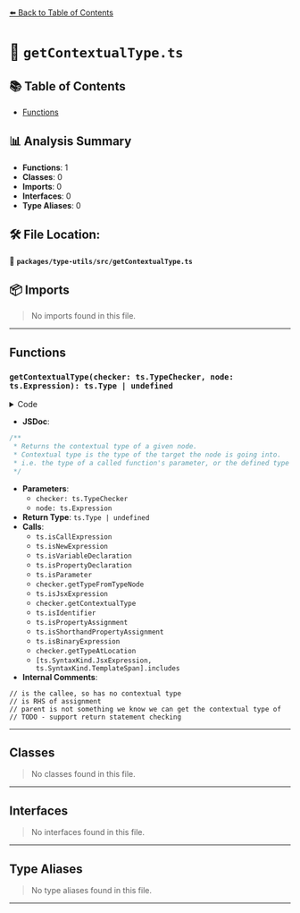 [⬅️ Back to Table of Contents](../../../index.md)

# 📄 `getContextualType.ts`

## 📚 Table of Contents

- [Functions](#functions)

## 📊 Analysis Summary

- **Functions**: 1
- **Classes**: 0
- **Imports**: 0
- **Interfaces**: 0
- **Type Aliases**: 0

## 🛠️ File Location:
📂 **`packages/type-utils/src/getContextualType.ts`**

## 📦 Imports

> No imports found in this file.


---

## Functions

### `getContextualType(checker: ts.TypeChecker, node: ts.Expression): ts.Type | undefined`

<details><summary>Code</summary>

```ts
export function getContextualType(
  checker: ts.TypeChecker,
  node: ts.Expression,
): ts.Type | undefined {
  const parent = node.parent;

  if (ts.isCallExpression(parent) || ts.isNewExpression(parent)) {
    if (node === parent.expression) {
      // is the callee, so has no contextual type
      return;
    }
  } else if (
    ts.isVariableDeclaration(parent) ||
    ts.isPropertyDeclaration(parent) ||
    ts.isParameter(parent)
  ) {
    return parent.type ? checker.getTypeFromTypeNode(parent.type) : undefined;
  } else if (ts.isJsxExpression(parent)) {
    return checker.getContextualType(parent);
  } else if (
    ts.isIdentifier(node) &&
    (ts.isPropertyAssignment(parent) ||
      ts.isShorthandPropertyAssignment(parent))
  ) {
    return checker.getContextualType(node);
  } else if (
    ts.isBinaryExpression(parent) &&
    parent.operatorToken.kind === ts.SyntaxKind.EqualsToken &&
    parent.right === node
  ) {
    // is RHS of assignment
    return checker.getTypeAtLocation(parent.left);
  } else if (
    ![ts.SyntaxKind.JsxExpression, ts.SyntaxKind.TemplateSpan].includes(
      parent.kind,
    )
  ) {
    // parent is not something we know we can get the contextual type of
    return;
  }
  // TODO - support return statement checking

  return checker.getContextualType(node);
}
```
</details>

- **JSDoc**:
```ts
/**
 * Returns the contextual type of a given node.
 * Contextual type is the type of the target the node is going into.
 * i.e. the type of a called function's parameter, or the defined type of a variable declaration
 */
```

- **Parameters**:
  - `checker: ts.TypeChecker`
  - `node: ts.Expression`
- **Return Type**: `ts.Type | undefined`
- **Calls**:
  - `ts.isCallExpression`
  - `ts.isNewExpression`
  - `ts.isVariableDeclaration`
  - `ts.isPropertyDeclaration`
  - `ts.isParameter`
  - `checker.getTypeFromTypeNode`
  - `ts.isJsxExpression`
  - `checker.getContextualType`
  - `ts.isIdentifier`
  - `ts.isPropertyAssignment`
  - `ts.isShorthandPropertyAssignment`
  - `ts.isBinaryExpression`
  - `checker.getTypeAtLocation`
  - `[ts.SyntaxKind.JsxExpression, ts.SyntaxKind.TemplateSpan].includes`
- **Internal Comments**:
```
// is the callee, so has no contextual type
// is RHS of assignment
// parent is not something we know we can get the contextual type of
// TODO - support return statement checking
```


---

## Classes

> No classes found in this file.


---

## Interfaces

> No interfaces found in this file.


---

## Type Aliases

> No type aliases found in this file.


---